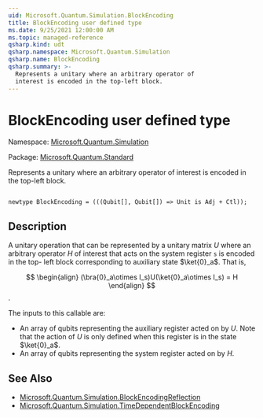```yaml
---
uid: Microsoft.Quantum.Simulation.BlockEncoding
title: BlockEncoding user defined type
ms.date: 9/25/2021 12:00:00 AM
ms.topic: managed-reference
qsharp.kind: udt
qsharp.namespace: Microsoft.Quantum.Simulation
qsharp.name: BlockEncoding
qsharp.summary: >-
  Represents a unitary where an arbitrary operator of
  interest is encoded in the top-left block.
---
```


# BlockEncoding user defined type

Namespace: [Microsoft.Quantum.Simulation](xref:Microsoft.Quantum.Simulation)

Package: [Microsoft.Quantum.Standard](https://nuget.org/packages/Microsoft.Quantum.Standard)


Represents a unitary where an arbitrary operator ofinterest is encoded in the top-left block.

```qsharp

newtype BlockEncoding = (((Qubit[], Qubit[]) => Unit is Adj + Ctl));
```



## Description

A unitary operation that can be represented by a unitary matrix $U$where an arbitrary operator $H$ ofinterest that acts on the system register `s` is encoded in the top-left block corresponding to auxiliary state $\ket{0}_a$. That is,$$\begin{align}(\bra{0}_a\otimes I_s)U(\ket{0}_a\otimes I_s) = H\end{align}$$.The inputs to this callable are:- An array of qubits representing the auxiliary register acted on by $U$.  Note that the action of $U$ is only defined when this register is  in the state $\ket{0}_a$.- An array of qubits representing the system register acted on by $H$.

## See Also

- [Microsoft.Quantum.Simulation.BlockEncodingReflection](xref:Microsoft.Quantum.Simulation.BlockEncodingReflection)
- [Microsoft.Quantum.Simulation.TimeDependentBlockEncoding](xref:Microsoft.Quantum.Simulation.TimeDependentBlockEncoding)